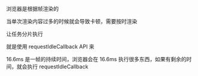 浏览器是根据帧渲染的

当单次渲染内容过多的时候就会导致卡顿，需要按时渲染

让任务分片执行

就是使用 requestIdleCallback API 来

16.6ms 是一帧的持续时间，浏览器会在 16.6ms 执行很多东西，如果有剩余的时间，就会执行 requestIdleCallback
